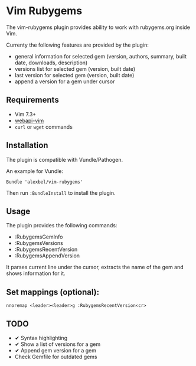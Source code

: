 # Vim Rubygems

The vim-rubygems plugin provides ability to work with rubygems.org inside Vim.

Currenty the following features are provided by the plugin:

* general information for selected gem (version, authors, summary, built date, downloads, description)
* versions list for selected gem (version, built date)
* last version for selected gem (version, built date)
* append a version for a gem under cursor

## Requirements

* Vim 7.3+
* [webapi-vim](https://github.com/mattn/webapi-vim)
* `curl` or `wget` commands

## Installation
The plugin is compatible with Vundle/Pathogen.  

An example for Vundle:

```
Bundle 'alexbel/vim-rubygems'
```

Then run `:BundleInstall` to install the plugin.

## Usage

The plugin provides the following commands:  

* :RubygemsGemInfo
* :RubygemsVersions
* :RubygemsRecentVersion
* :RubygemsAppendVersion

It parses current line under the cursor, extracts the name of the gem and shows information for it.

## Set mappings (optional):
```
nnoremap <leader><leader>g :RubygemsRecentVersion<cr>
```

## TODO
* ✔ Syntax highlighting
* ✔ Show a list of versions for a gem
* ✔ Append gem version for a gem
* Check Gemfile for outdated gems

